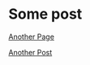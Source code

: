 ---
---

# Some post

[Another Page](../../another-page.md)

[Another Post](../../_posts/2016-01-01-test.md)
